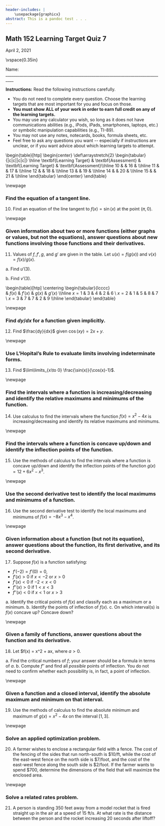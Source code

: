 ```yaml
---
header-includes: |
    \usepackage{graphicx}
abstract: This is a pandoc test . . . 
---
```



## Math 152 Learning Target Quiz 7
April 2, 2021

\vspace{0.35in}

Name: __________________________________________________________________________________


**Instructions:** Read the following instructions carefully.

- You do not need to complete every question. Choose the learning targets that are most important for you and focus on those.
- **You must show ALL of your work in order to earn full credit on any of the learning targets.** 
-  You may use any calculator you wish, so long as it does not have communications abilities (e.g., iPods, iPads, smartphones, laptops, etc.) or symbolic manipulation capabilities (e.g., TI-89).
- You may not use any notes, notecards, books, formula sheets, etc.
- Feel free to ask any questions you want -- especially if instructions are unclear, or if you want advice about which learning targets to attempt.




\begin{table}[htp] 
\begin{center} 
\def\arraystretch{2} 
\begin{tabular}{|c|c||c|c|}  \hline
\textbf{Learning Target} & \textbf{Assessment} & \textbf{Learning Target} & \textbf{Assessment}\\\hline
10 &  & 16 & \\\hline
11 &  & 17 &  \\\hline
12 &  & 18 &  \\\hline
13 &  & 19 &  \\\hline
14 &  & 20 &  \\\hline
15 &  & 21 &  \\\hline
\end{tabular}
\end{center} 
\end{table}


\newpage


### Find the equation of a tangent line.

10. Find an equation of the line tangent to $f(x) = \sin(x)$ at the point $(\pi,0)$.


\newpage


### Given information about two or more functions (either graphs or values, but not the equations), answer questions about new functions involving those functions and their derivatives.

11. Values of $f, f', g$, and $g'$ are given in the table. Let $u(x) = f(g(x))$ and $v(x) = f(x)/ g(x)$.



a. Find $u'(3)$.


b. Find $v'(3)$.



\begin{table}[htp]
\centering
\begin{tabular}{lcccc}  
 &  $f(x)$ & $f'(x)$ & $g(x)$ & $g'(x)$  \\\hline
$x=1$ &  3 & 4 & 2 & $6$   \\
$x=2$  & 1 & 5 & 8 & $7$  \\
$x=3$  & 7 & 7 & 2 & $9$  \\\hline
\end{tabular}
\end{table}


\newpage

### Find $dy/dx$ for a function given implicitly.

12. Find $\frac{dy}{dx}$ given $\cos(xy) = 2x + y$.


\newpage

### Use L’Hopital’s Rule to evaluate limits involving indeterminate forms.

13. Find $\lim\limits_{x\to 0} \frac{\sin(x)}{\cos(x)-1}$.



\newpage

### Find the intervals where a function is increasing/decreasing and identify the relative maximums and minimums of the function.

14. Use calculus to find the intervals where the function $f(x) = x^2 - 4x$ is increasing/decreasing and identify its relative maximums and minimums.


\newpage

### Find the intervals where a function is concave up/down and identify the inflection points of the function.

15. Use the methods of calculus to find the intervals where a function is concave up/down and identify the inflection points of the function $g(x) = 12 + 6x^2 -x^3$.


\newpage

### Use the second derivative test to identify the local maximums and minimums of a function.

16. Use the second derivative test to identify the local maximums and minimums of $f(x) =  - 8x^3 -x^4$.


\newpage

### Given information about a function (but not its equation), answer questions about the function, its first derivative, and its second derivative.

17. Suppose $f(x)$ is a function satisfying:

 * $f'(-2) = f'(0) = 0$,
 * $f'(x) > 0$ if $x < -2$ or $x > 0$
 * $f'(x) < 0$ if $-2 < x < 0$
 * $f''(x) > 0$ if $1 < x <3$
 * $f''(x) < 0$ if $x < 1$ or $x > 3$
 
a. Identify the critical points of $f(x)$ and classify each as a maximum or a minimum.
b. Identify the points of inflection of $f(x)$.
c. On which interval(s) is $f(x)$ concave up? Concave down?


\newpage

### Given a family of functions, answer questions about the function and its derivative.

18. Let $f(x) = x^2 + ax, where $a > 0$.

a. Find the critical numbers of $f$; your answer should be a formula in terms of $a$.
b. Compute $f''$ and find all *possible* points of inflection. You do not need to confirm whether each possibility is, in fact, a point of inflection.


\newpage

### Given a function and a closed interval, identify the absolute maximum and minimum on that interval.

19. Use the methods of calculus to find the absolute minimum and maximum of $g(x) = x^2 - 4x$ on the interval $[1,3]$.



\newpage

### Solve an applied optimization problem.

20. A farmer wishes to enclose a rectangular field with a fence. The cost of the fencing of the sides that run north-south is \$10/ft, while the cost of the east-west fence on the north side is \$7/foot, and the cost of the east-west fence along the south side is \$2/foot. If the farmer wants to spend \$700, determine the dimensions of the field that will maximize the enclosed area.
 


\newpage

### Solve a related rates problem.

21. A person is standing 350 feet away from a model rocket that is fired straight up in the air at a speed of 15 ft/s. At what rate is the distance between the person and the rocket increasing 20 seconds after liftoff?